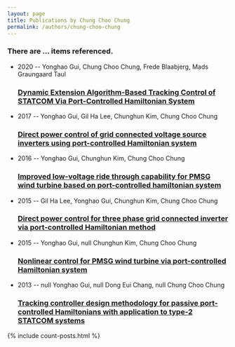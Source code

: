 ```yaml
---
layout: page
title: Publications by Chung Choo Chung
permalink: /authors/chung-choo-chung
---
```


<h3 id="number-posts">There are ... items referenced.</h3>
<ul class="post-list">
<li><span class='post-meta'>2020 -- Yonghao Gui, Chung Choo Chung, Frede Blaabjerg, Mads Graungaard Taul</span><h3><a class='post-link' href="{{ site.baseurl }}/dynamic-extension-algorithm-based-tracking-control-of-statcom-via-port-controlled-hamiltonian-system">Dynamic Extension Algorithm-Based Tracking Control of STATCOM Via Port-Controlled Hamiltonian System</a></h3></li>
<li><span class='post-meta'>2017 -- Yonghao Gui, Gil Ha Lee, Chunghun Kim, Chung Choo Chung</span><h3><a class='post-link' href="{{ site.baseurl }}/direct-power-control-of-grid-connected-voltage-source-inverters-using-port-controlled-hamiltonian-system">Direct power control of grid connected voltage source inverters using port-controlled Hamiltonian system</a></h3></li>
<li><span class='post-meta'>2016 -- Yonghao Gui, Chunghun Kim, Chung Choo Chung</span><h3><a class='post-link' href="{{ site.baseurl }}/improved-low-voltage-ride-through-capability-for-pmsg-wind-turbine-based-on-port-controlled-hamiltonian-system">Improved low-voltage ride through capability for PMSG wind turbine based on port-controlled hamiltonian system</a></h3></li>
<li><span class='post-meta'>2015 -- Gil Ha Lee, Yonghao Gui, Chunghun Kim, Chung Choo Chung</span><h3><a class='post-link' href="{{ site.baseurl }}/direct-power-control-for-three-phase-grid-connected-inverter-via-port-controlled-hamiltonian-method">Direct power control for three phase grid connected inverter via port-controlled Hamiltonian method</a></h3></li>
<li><span class='post-meta'>2015 -- Yonghao Gui, null Chunghun Kim, Chung Choo Chung</span><h3><a class='post-link' href="{{ site.baseurl }}/nonlinear-control-for-pmsg-wind-turbine-via-port-controlled-hamiltonian-system">Nonlinear control for PMSG wind turbine via port-controlled Hamiltonian system</a></h3></li>
<li><span class='post-meta'>2013 -- null Yonghao Gui, null Dong Eui Chang, null Chung Choo Chung</span><h3><a class='post-link' href="{{ site.baseurl }}/tracking-controller-design-methodology-for-passive-port-controlled-hamiltonians-with-application-to-type-2-statcom-systems">Tracking controller design methodology for passive port-controlled Hamiltonians with application to type-2 STATCOM systems</a></h3></li>

</ul>
{% include count-posts.html %}
